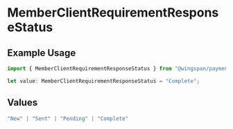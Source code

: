 # MemberClientRequirementResponseStatus

## Example Usage

```typescript
import { MemberClientRequirementResponseStatus } from "@wingspan/payments/sdk/models/shared";

let value: MemberClientRequirementResponseStatus = "Complete";
```

## Values

```typescript
"New" | "Sent" | "Pending" | "Complete"
```